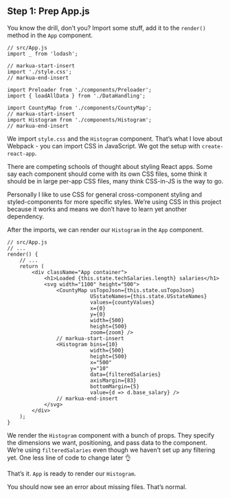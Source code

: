 
## Step 1: Prep App.js

You know the drill, don’t you? Import some stuff, add it to the
`render()` method in the `App` component.

    // src/App.js
    import _ from 'lodash';
    
    // markua-start-insert
    import './style.css';
    // markua-end-insert
    
    import Preloader from './components/Preloader';
    import { loadAllData } from './DataHandling';
    
    import CountyMap from './components/CountyMap';
    // markua-start-insert
    import Histogram from './components/Histogram';
    // markua-end-insert

We import `style.css` and the `Histogram` component. That’s what I love
about Webpack - you can import CSS in JavaScript. We got the setup with
`create-react-app`.

There are competing schools of thought about styling React apps. Some
say each component should come with its own CSS files, some think it
should be in large per-app CSS files, many think CSS-in-JS is the way to
go.

Personally I like to use CSS for general cross-component styling and
styled-components for more specific styles. We’re using CSS in this
project because it works and means we don’t have to learn yet another
dependency.

After the imports, we can render our `Histogram` in the `App` component.

    // src/App.js
    // ...
    render() {
        // ...
        return (
            <div className="App container">
                <h1>Loaded {this.state.techSalaries.length} salaries</h1>
                <svg width="1100" height="500">
                    <CountyMap usTopoJson={this.state.usTopoJson}
                               USstateNames={this.state.USstateNames}
                               values={countyValues}
                               x={0}
                               y={0}
                               width={500}
                               height={500}
                               zoom={zoom} />
                    // markua-start-insert
                    <Histogram bins={10}
                               width={500}
                               height={500}
                               x="500"
                               y="10"
                               data={filteredSalaries}
                               axisMargin={83}
                               bottomMargin={5}
                               value={d => d.base_salary} />
                    // markua-end-insert
                </svg>
            </div>
        );
    }

We render the `Histogram` component with a bunch of props. They specify
the dimensions we want, positioning, and pass data to the component.
We’re using `filteredSalaries` even though we haven’t set up any
filtering yet. One less line of code to change later 👌

That’s it. `App` is ready to render our `Histogram`.

You should now see an error about missing files. That’s normal.
